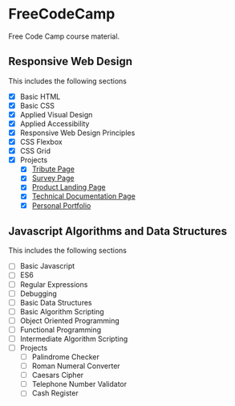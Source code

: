 # FreeCodeCamp

Free Code Camp course material.

## Responsive Web Design

This includes the following sections
  * [x] Basic HTML
  * [x] Basic CSS
  * [x] Applied Visual Design
  * [x] Applied Accessibility
  * [x] Responsive Web Design Principles 
  * [x] CSS Flexbox
  * [x] CSS Grid
  * [x] Projects
    * [x] [Tribute Page](https://jamespaganlodge.github.io/FreeCodeCamp/docs/FrontEndProjects/Tribute/index.html "Tribute Page")
    * [x] [Survey Page](https://jamespaganlodge.github.io/FreeCodeCamp/docs/FrontEndProjects/Survey/index.html "Survey Page")
    * [x] [Product Landing Page](https://jamespaganlodge.github.io/FreeCodeCamp/docs/FrontEndProjects/ProductLanding/index.html "Product Landing Page")
    * [x] [Technical Documentation Page](https://jamespaganlodge.github.io/FreeCodeCamp/docs/FrontEndProjects/TechnicalDocumentation/index.html "Technical Documentation Page")
    * [x] [Personal Portfolio](https://jamespaganlodge.github.io/FreeCodeCamp/docs/FrontEndProjects/PersonalPortfolio/index.html "Personal Portfolio")

## Javascript Algorithms and Data Structures

This includes the following sections
  * [ ] Basic Javascript
  * [ ] ES6
  * [ ] Regular Expressions
  * [ ] Debugging
  * [ ] Basic Data Structures
  * [ ] Basic Algorithm Scripting
  * [ ] Object Oriented Programming
  * [ ] Functional Programming
  * [ ] Intermediate Algorithm Scripting
  * [ ] Projects
    * [ ] Palindrome Checker
    * [ ] Roman Numeral Converter
    * [ ] Caesars Cipher
    * [ ] Telephone Number Validator
    * [ ] Cash Register
